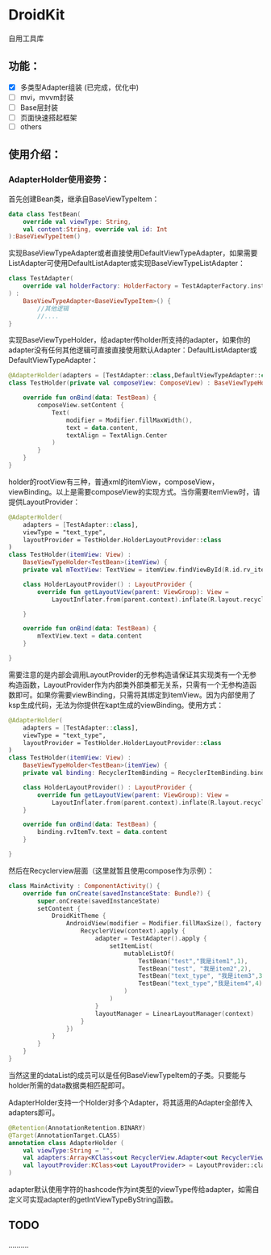 # DroidKit

自用工具库

## 功能：

- [x] 多类型Adapter组装 (已完成，优化中)
- [ ] mvi，mvvm封装
- [ ] Base层封装
- [ ] 页面快速搭起框架
- [ ] others

## 使用介绍：

### AdapterHolder使用姿势：

首先创建Bean类，继承自BaseViewTypeItem：

```kotlin
data class TestBean(
    override val viewType: String,
    val content:String, override val id: Int
):BaseViewTypeItem()
```

实现BaseViewTypeAdapter或者直接使用DefaultViewTypeAdapter，如果需要ListAdapter可使用DefaultListAdapter或实现BaseViewTypeListAdapter：

```kotlin
class TestAdapter(
    override val holderFactory: HolderFactory = TestAdapterFactory.instance
) :
    BaseViewTypeAdapter<BaseViewTypeItem>() {
        //其他逻辑
        //....
}
```

实现BaseViewTypeHolder，给adapter传holder所支持的adapter，如果你的adapter没有任何其他逻辑可直接直接使用默认Adapter：DefaultListAdapter或DefaultViewTypeAdapter：

```kotlin
@AdapterHolder(adapters = [TestAdapter::class,DefaultViewTypeAdapter::class],viewType = "test")
class TestHolder(private val composeView: ComposeView) : BaseViewTypeHolder<TestBean>(composeView) {

    override fun onBind(data: TestBean) {
        composeView.setContent {
            Text(
                modifier = Modifier.fillMaxWidth(),
                text = data.content,
                textAlign = TextAlign.Center
            )
        }
    }
}
```

holder的rootView有三种，普通xml的itemView，composeView，viewBinding。以上是需要composeView的实现方式。当你需要itemView时，请提供LayoutProvider：

```kotlin
@AdapterHolder(
    adapters = [TestAdapter::class],
    viewType = "text_type",
    layoutProvider = TestHolder.HolderLayoutProvider::class
)
class TestHolder(itemView: View) :
    BaseViewTypeHolder<TestBean>(itemView) {
    private val mTextView: TextView = itemView.findViewById(R.id.rv_item_tv)

    class HolderLayoutProvider() : LayoutProvider {
        override fun getLayoutView(parent: ViewGroup): View =
            LayoutInflater.from(parent.context).inflate(R.layout.recycler_item, parent, false)

    }

    override fun onBind(data: TestBean) {
        mTextView.text = data.content
    }

}
```

需要注意的是内部会调用LayoutProvider的无参构造请保证其实现类有一个无参构造函数，LayoutProvider作为内部类外部类都无关系，只需有一个无参构造函数即可。如果你需要viewBinding，只需将其绑定到itemView。因为内部使用了ksp生成代码，无法为你提供在kapt生成的viewBinding。使用方式：

```kotlin
@AdapterHolder(
    adapters = [TestAdapter::class],
    viewType = "text_type",
    layoutProvider = TestHolder.HolderLayoutProvider::class
)
class TestHolder(itemView: View) :
    BaseViewTypeHolder<TestBean>(itemView) {
    private val binding: RecyclerItemBinding = RecyclerItemBinding.bind(itemView)

    class HolderLayoutProvider() : LayoutProvider {
        override fun getLayoutView(parent: ViewGroup): View =
            LayoutInflater.from(parent.context).inflate(R.layout.recycler_item, parent, false)
    }

    override fun onBind(data: TestBean) {
        binding.rvItemTv.text = data.content
    }

}
```

然后在Recyclerview层面（这里就暂且使用compose作为示例）：

```kotlin
class MainActivity : ComponentActivity() {
    override fun onCreate(savedInstanceState: Bundle?) {
        super.onCreate(savedInstanceState)
        setContent {
            DroidKitTheme {
                AndroidView(modifier = Modifier.fillMaxSize(), factory = { context ->
                    RecyclerView(context).apply {
                        adapter = TestAdapter().apply {
                            setItemList(
                                mutableListOf(
                                    TestBean("test","我是item1",1),
                                    TestBean("test", "我是item2",2),
                                    TestBean("text_type", "我是item3",3),
                                    TestBean("text_type","我是item4",4)
                                )
                            )
                        }
                        layoutManager = LinearLayoutManager(context)
                    }
                })
            }
        }
    }
}
```

当然这里的dataList的成员可以是任何BaseViewTypeItem的子类。只要能与holder所需的data数据类相匹配即可。

AdapterHolder支持一个Holder对多个Adapter，将其适用的Adapter全部传入adapters即可。

```kotlin
@Retention(AnnotationRetention.BINARY)
@Target(AnnotationTarget.CLASS)
annotation class AdapterHolder (
    val viewType:String = "",
    val adapters:Array<KClass<out RecyclerView.Adapter<out RecyclerView.ViewHolder>>> = [],
    val layoutProvider:KClass<out LayoutProvider> = LayoutProvider::class,
)
```

adapter默认使用字符的hashcode作为int类型的viewType传给adapter，如需自定义可实现adapter的getIntViewTypeByString函数。

## TODO

..........
